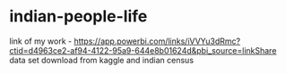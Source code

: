 # indian-people-life
link of my work  - https://app.powerbi.com/links/iVVYu3dRmc?ctid=d4963ce2-af94-4122-95a9-644e8b01624d&pbi_source=linkShare
data set download from kaggle and indian census
